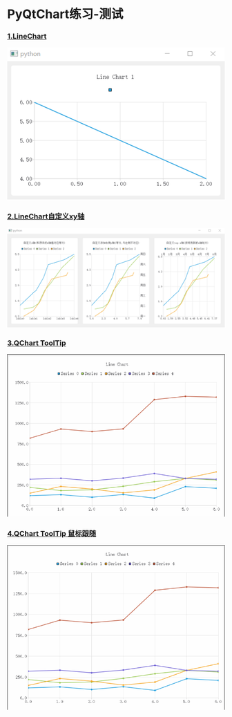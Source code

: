 # PyQtChart练习-测试

### [1.LineChart](LineChart.py)
![LineChart](ScreenShot/1.png)

### [2.LineChart自定义xy轴](LineChart自定义xy轴.py)
![LineChart](ScreenShot/2.png)

### [3.QChart ToolTip](ToolTip.py)
![QChart ToolTip](ScreenShot/3.gif)

### [4.QChart ToolTip 鼠标跟随](ToolTip2.py)
![QChart ToolTip 鼠标跟随](ScreenShot/4.gif)